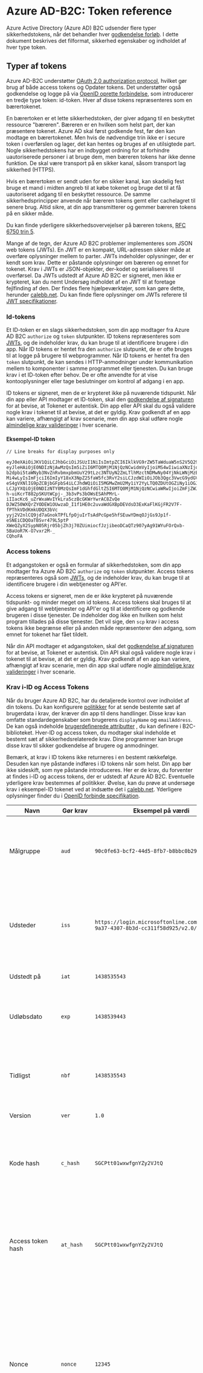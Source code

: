 <properties
    pageTitle="Azure Active Directory B2C | Microsoft Azure"
    description="Typerne tokens udstedt i Azure Active Directory B2C."
    services="active-directory-b2c"
    documentationCenter=""
    authors="dstrockis"
    manager="mbaldwin"
    editor=""/>

<tags
    ms.service="active-directory-b2c"
    ms.workload="identity"
    ms.tgt_pltfrm="na"
    ms.devlang="na"
    ms.topic="article"
    ms.date="07/22/2016"
    ms.author="dastrock"/>


# <a name="azure-ad-b2c-token-reference"></a>Azure AD-B2C: Token reference

Azure Active Directory (Azure AD) B2C udsender flere typer sikkerhedstokens, når det behandler hver [godkendelse forløb](active-directory-b2c-apps.md). I dette dokument beskrives det filformat, sikkerhed egenskaber og indholdet af hver type token.

## <a name="types-of-tokens"></a>Typer af tokens

Azure AD-B2C understøtter [OAuth 2.0 authorization protocol](active-directory-b2c-reference-protocols.md), hvilket gør brug af både access tokens og Opdater tokens. Det understøtter også godkendelse og logge på via [OpenID oprette forbindelse](active-directory-b2c-reference-protocols.md), som introducerer en tredje type token: id-token. Hver af disse tokens repræsenteres som en bærertokenet.

En bærertoken er et lette sikkerhedstoken, der giver adgang til en beskyttet ressource "bæreren". Bæreren er en hvilken som helst part, der kan præsentere tokenet. Azure AD skal først godkende fest, før den kan modtage en bærertokenet. Men hvis de nødvendige trin ikke er i secure token i overførslen og lager, det kan hentes og bruges af en utilsigtede part. Nogle sikkerhedstokens har en indbygget ordning for at forhindre uautoriserede personer i at bruge dem, men bæreren tokens har ikke denne funktion. De skal være transport på en sikker kanal, såsom transport lag sikkerhed (HTTPS).

Hvis en bærertoken er sendt uden for en sikker kanal, kan skadelig fest bruge et mand i midten angreb til at købe tokenet og bruge det til at få uautoriseret adgang til en beskyttet ressource. De samme sikkerhedsprincipper anvende når bæreren tokens gemt eller cachelagret til senere brug. Altid sikre, at din app transmitterer og gemmer bæreren tokens på en sikker måde.

Du kan finde yderligere sikkerhedsovervejelser på bæreren tokens, [RFC 6750 trin 5](http://tools.ietf.org/html/rfc6750).

Mange af de tegn, der Azure AD B2C problemer implementeres som JSON web tokens (JWTs). En JWT er en kompakt, URL-adressen sikker måde at overføre oplysninger mellem to parter. JWTs indeholder oplysninger, der er kendt som krav. Dette er påstande oplysninger om bæreren og emnet for tokenet. Krav i JWTs er JSON-objekter, der-kodet og serialiseres til overførsel. Da JWTs udstedt af Azure AD B2C er signeret, men ikke er krypteret, kan du nemt Undersøg indholdet af en JWT til at foretage fejlfinding af den. Der findes flere hjælpeværktøjer, som kan gøre dette, herunder [calebb.net](http://calebb.net). Du kan finde flere oplysninger om JWTs referere til [JWT specifikationer](http://self-issued.info/docs/draft-ietf-oauth-json-web-token.html).

### <a name="id-tokens"></a>Id-tokens

Et ID-token er en slags sikkerhedstoken, som din app modtager fra Azure AD B2C `authorize` og `token` slutpunkter. ID tokens repræsenteres som [JWTs](#types-of-tokens), og de indeholder krav, du kan bruge til at identificere brugere i din app. Når ID tokens er hentet fra den `authorize` slutpunkt, de er ofte bruges til at logge på brugere til webprogrammer. Når ID tokens er hentet fra den `token` slutpunkt, de kan sendes i HTTP-anmodninger under kommunikation mellem to komponenter i samme programmet eller tjenesten. Du kan bruge krav i et ID-token efter behov. De er ofte anvendte for at vise kontooplysninger eller tage beslutninger om kontrol af adgang i en app.  

ID tokens er signeret, men de er krypteret ikke på nuværende tidspunkt. Når din app eller API modtager et ID-token, skal den [godkendelse af signaturen](#token-validation) for at bevise, at Tokenet er autentisk. Din app eller API skal du også validere nogle krav i tokenet til at bevise, at det er gyldig. Krav godkendt af en app kan variere, afhængigt af krav scenarie, men din app skal udføre nogle [almindelige krav valideringer](#token-validation) i hver scenarie.

#### <a name="sample-id-token"></a>Eksempel-ID token
```
// Line breaks for display purposes only

eyJ0eXAiOiJKV1QiLCJhbGciOiJSUzI1NiIsImtpZCI6IklkVG9rZW5TaWduaW5nS2V5Q29udGFpbmVyIn0.
eyJleHAiOjE0NDIzNjAwMzQsIm5iZiI6MTQ0MjM1NjQzNCwidmVyIjoiMS4wIiwiaXNzIjoiaHR0cHM6Ly9s
b2dpbi5taWNyb3NvZnRvbmxpbmUuY29tLzc3NTUyN2ZmLTlhMzctNDMwNy04YjNkLWNjMzExZjU4ZDkyNS92
Mi4wLyIsImFjciI6ImIyY18xX3NpZ25faW5fc3RvY2siLCJzdWIiOiJOb3Qgc3VwcG9ydGVkIGN1cnJlbnRs
eS4gVXNlIG9pZCBjbGFpbS4iLCJhdWQiOiI5MGMwZmU2My1iY2YyLTQ0ZDUtOGZiNy1iOGJiYzBiMjlkYzYi
LCJpYXQiOjE0NDIzNTY0MzQsImF1dGhfdGltZSI6MTQ0MjM1NjQzNCwiaWRwIjoiZmFjZWJvb2suY29tIn0.
h-uiKcrT882pSKUtWCpj-_3b3vPs3bOWsESAhPMrL-iIIacKc6_uZrWxaWvIYkLra5czBcGKWrYwrAC8ZvQe
DJWZ50WXQrZYODEW1OUwzaD_I1f1HE0c2uvaWdGXBpDEVdsD3ExKaFlKGjFR2V7F-fPThkVDdKmkUDQX3bVc
yyj2V2nlCQ9jd7aGnokTPfLfpOjuIrTsAdPcGpe5hfSEuwYDmqOJjGs9Jp1f-eSNEiCDQOaTBSvr479L5ptP
XWeQZyX2SypN05Rjr05bjZh3j70ZUimiocfJzjibeoDCaQTz907yAg91WYuFOrQxb-5BaUoR7K-O7vxr2M-_
CQhoFA

```

### <a name="access-tokens"></a>Access tokens

Et adgangstoken er også en formular af sikkerhedstoken, som din app modtager fra Azure AD B2C `authorize` og `token` slutpunkter. Access tokens repræsenteres også som [JWTs](#types-of-tokens), og de indeholder krav, du kan bruge til at identificere brugere i din webtjenester og API'er.

Access tokens er signeret, men de er ikke krypteret på nuværende tidspunkt- og minder meget om id tokens.  Access tokens skal bruges til at give adgang til webtjenester og API'er og til at identificere og godkende brugeren i disse tjenester.  De indeholder dog ikke en hvilken som helst program tillades på disse tjenester.  Det vil sige, den `scp` krav i access tokens ikke begrænse eller på anden måde repræsenterer den adgang, som emnet for tokenet har fået tildelt.

Når din API modtager et adgangstoken, skal det [godkendelse af signaturen](#token-validation) for at bevise, at Tokenet er autentisk. Din API skal også validere nogle krav i tokenet til at bevise, at det er gyldig. Krav godkendt af en app kan variere, afhængigt af krav scenarie, men din app skal udføre nogle [almindelige krav valideringer](#token-validation) i hver scenarie.

### <a name="claims-in-id--access-tokens"></a>Krav i-ID og Access Tokens

Når du bruger Azure AD B2C, har du detaljerede kontrol over indholdet af din tokens. Du kan konfigurere [politikker](active-directory-b2c-reference-policies.md) for at sende bestemte sæt af brugerdata i krav, der kræver din app til dens handlinger. Disse krav kan omfatte standardegenskaber som brugerens `displayName` og `emailAddress`. De kan også indeholde [brugerdefinerede attributter](active-directory-b2c-reference-custom-attr.md) , du kan definere i B2C-biblioteket. Hver-ID og access token, du modtager skal indeholde et bestemt sæt af sikkerhedsrelaterede krav. Dine programmer kan bruge disse krav til sikker godkendelse af brugere og anmodninger.

Bemærk, at krav i ID tokens ikke returneres i en bestemt rækkefølge. Desuden kan nye påstande indføres i ID tokens når som helst. Din app bør ikke sideskift, som nye påstande introduceres. Her er de krav, du forventer at findes i-ID og access tokens, der er udstedt af Azure AD B2C. Eventuelle yderligere krav bestemmes af politikker. Øvelse, kan du prøve at undersøge krav i eksempel-ID tokenet ved at indsætte det i [calebb.net](http://calebb.net). Yderligere oplysninger finder du i [OpenID forbinde specifikation](http://openid.net/specs/openid-connect-core-1_0.html).

| Navn | Gør krav | Eksempel på værdi | Beskrivelse |
| ----------------------- | ------------------------------- | ------------ | --------------------------------- |
| Målgruppe | `aud` | `90c0fe63-bcf2-44d5-8fb7-b8bbc0b29dc6` | Et publikum krav identificerer den ønskede modtager af tokenet. Til Azure AD B2C er målgruppen din app program-ID, som tildelt til din app i portalen app registrering. Din app skal validere denne værdi og Afvis tokenet, hvis det ikke stemmer overens. |
| Udsteder | `iss` | `https://login.microsoftonline.com/775527ff-9a37-4307-8b3d-cc311f58d925/v2.0/` | Dette krav identificerer tjenesten for sikkerhedstoken (STS), der opretter og returnerer tokenet. Den identificerer også den Azure AD-mappe, hvor brugeren er blevet godkendt. Din app skal validere udsteder krav til at sikre, at tokenet stammer fra v2.0 slutpunktet. |
| Udstedt på | `iat` | `1438535543` | Dette krav er den tid, hvormed tokenet, er udstedt, repræsenteret epoke tidspunkt. |
| Udløbsdato | `exp` | `1438539443` | Udløbsdatoen krav er den tid, hvormed tokenet bliver ugyldige, repræsenteret i epoke tid. Din app skal bruge denne Kravbrugeren for at bekræfte token levetiden gyldighed.  |
| Tidligst | `nbf` | `1438535543` | Dette krav er den tid, hvormed tokenet bliver gyldig, repræsenteres på epoke tid. Dette er som regel den samme som den tid, der er udstedt tokenet. Din app skal bruge denne krav til at bekræfte token levetiden gyldighed.  |
| Version | `ver` | `1.0` | Dette er versionen af token ID, som defineret af Azure AD. |
| Kode hash | `c_hash` | `SGCPtt01wxwfgnYZy2VJtQ` | En kode hash er inkluderet i et ID token kun, når tokenet udstedes sammen med en OAuth 2.0 Godkendelseskode. En kode hash kan bruges til at validere autenticiteten af en godkendelseskode for. Se [OpenID forbinde specifikation](http://openid.net/specs/openid-connect-core-1_0.html) få mere at vide om, hvordan du udfører denne validering. |
| Access token hash | `at_hash` | `SGCPtt01wxwfgnYZy2VJtQ` | En access-token hashværdi er inkluderet i et ID-token kun, når tokenet udstedes sammen med et OAuth 2.0-adgangstoken. En access-token hashværdi kan bruges til at validere autenticiteten af et adgangstoken. Se [OpenID forbinde specifikation](http://openid.net/specs/openid-connect-core-1_0.html) få mere at vide om, hvordan du udfører denne validering. |
| Nonce | `nonce` | `12345` | En foreløbig hændelse er en strategi, der bruges til at reducere token genafspilningsangreb. Din app kan angive en foreløbig hændelse i en anmodning om en tilladelse ved hjælp af den `nonce` forespørgsel parameter. Den værdi, du giver i anmodningen der udledes uændrede i den `nonce` gøre krav på en id-token. Dette giver mulighed for din app til at kontrollere værdien op mod den værdi, der er det angivet på anmodningen, som knytter den app session med et bestemt ID-token. Din app skal udføre denne validering under processen ID token validering. |
| Emne | `sub` | `Not supported currently. Use oid claim.` | Dette er en sikkerhedskonto om, hvilke tokenet imperative forudsætninger oplysninger, som brugeren af en app. Denne værdi er fast og kan ikke tildelt igen eller igen. Det kan bruges til at udføre godkendelse kontrol på en sikker måde, som når tokenet bruges til at få adgang til en ressource. Dog er emne kravet endnu ikke implementeret i Azure AD B2C. Du skal konfigurere dine politikker for at medtage objekt-ID'ET `oid` gøre krav på og bruge dens værdi til at identificere brugere i stedet for at bruge emne kravet om godkendelse. |
| Godkendelse kontekst klassereference | `acr` | `b2c_1_sign_in` | Dette er navnet på politikken, der blev brugt til at få fat på id-token.  |
| Godkendelse af tid | `auth_time` | `1438535543` | Dette krav er den tid, hvormed et sidste indtastet brugerlegitimationsoplysninger, repræsenteret epoke tidspunkt. |


### <a name="refresh-tokens"></a>Opdatere tokens

Opdatere tokens er sikkerhedstokens, som din app kan bruge til at få fat på nye ID tokens og få adgang til tokens i en OAuth 2.0-flow. De giver din app langsigtede adgang til ressourcer på vegne af brugere uden interaktion med disse brugere.

Modtage en opdatering token i svar token din app skal anmode om den `offline_acesss` omfang. Til at få mere at vide om de `offline_access` omfang, skal du henvise til [Azure AD B2C protocol reference](active-directory-b2c-reference-protocols.md).

Opdatere tokens er, og altid være, helt uigennemsigtig til din app. De kan er udstedt af Azure AD og kontrolleres og fortolket kun Azure AD. De er langlivet, men din app ikke skal skrives med den forventning, at en opdatering token varer for et bestemt tidsrum. Opdater tokens kan erklæres på et tidspunkt for en række forskellige årsager. Den eneste måde at vide om en opdatering token er gyldig din App er forsøger at indløse ved at foretage en token anmodning Azure AD.

Når du indløse en opdatering token for et nyt id (og hvis din app har fået tildelt den `offline_access` omfang), modtager du en ny opdatering token i token svaret. Du skal gemme nyligt udstedt Opdater tokenet. Det skal erstatte det Opdater token, du tidligere har brugt i anmodningen. Dette hjælper med at sikre, at din opdatering tokens forbliver gyldige så længe som muligt.

## <a name="token-validation"></a>Token validering

Hvis du vil validere et token, skal din app kontrollere standardsignatur eller krænkelse af tokenet.

Mange Åbn kilde biblioteker er tilgængelige til validering af JWTs, afhængigt af dit foretrukne sprog. Vi anbefaler, at du udforske de relevante indstillinger i stedet for at implementere dine egne validering logik. Oplysningerne i denne vejledning kan hjælpe dig med at lære, hvordan du korrekt brug af disse biblioteker.

### <a name="validate-the-signature"></a>Godkendelse af signaturen
En JWT indeholder tre målgrupper, adskilt af den `.` tegn. Det første segment er **sidehoved**, andet er **brødteksten**, og tredjepart er **signatur**. Segmentet signatur kan bruges til at validere autenticiteten af tokenet, så det kan være tillid til på din app.

Azure AD B2C tokens er signeret af ved hjælp af branchestandard asymmetrisk krypteringsalgoritmer, som RSA 256. Overskriften for tokenet indeholder oplysninger om metoden nøgle og kryptering bruges til at signere tokenet:

```
{
        "typ": "JWT",
        "alg": "RS256",
        "kid": "GvnPApfWMdLRi8PDmisFn7bprKg"
}
```

Den `alg` krav angiver den algoritme, der blev brugt til at signere tokenet. Den `kid` Kravbrugeren angiver de bestemt offentlig nøgle, der blev brugt til at signere tokenet.

Når som helst angivne log Azure AD et token ved hjælp af en af et bestemt sæt af offentlige og private nøgler par. Azure AD roterer taster mulige sæt med jævne mellemrum, så din app der skal skrives til at håndtere de vigtigste ændringer automatisk. En begrundet frekvens for at søge efter opdateringer til de offentlige nøgler, der bruges af Azure AD er døgnet.

Azure AD-B2C har et OpenID forbinde metadata slutpunkt. Dette giver mulighed for apps til at hente oplysninger om Azure AD B2C på kørselstidspunktet. Disse oplysninger omfatter slutpunkter, token indhold og token logge taster. B2C mappen indeholder et JSON metadata dokument for hver politik. For eksempel dokumentets metadata for den `b2c_1_sign_in` politik i den `fabrikamb2c.onmicrosoft.com` er placeret på:

```
https://login.microsoftonline.com/fabrikamb2c.onmicrosoft.com/v2.0/.well-known/openid-configuration?p=b2c_1_sign_in
```

`fabrikamb2c.onmicrosoft.com`er den B2C mappe, der bruges til at godkende brugeren, og `b2c_1_sign_in` er politik for bruges til at få fat på tokenet. Til at afgøre, hvilken politik blev brugt til at signere et token (og Sådan kommer du til at hente metadata), har du to muligheder. Første gang, politikkens navn er inkluderet i den `acr` gøre krav på tokenet. Du kan oversætte krænkelse af brødteksten i JWT ved base-64 kodning brødteksten og deserialisering af strengen JSON, der er resultatet. Den `acr` krav bliver navnet på politikken, der blev brugt til at udstede tokenet.  Din anden mulighed er at kodes politikken i værdien af den `state` parameter, når du udstede anmodningen, og derefter afkode den for at finde ud af, hvilken politik blev brugt. Begge metoder er gyldig.

Metadatadokumentet er et JSON-objekt, der indeholder flere stykker nyttige oplysninger. Dette omfatter placeringen af slutpunkterne kræves for at udføre OpenID forbinde godkendelse. De indeholder også `jwks_uri`, der giver placeringen af sæt af offentlige nøgler, der er brugt til at signere tokens. Placering er angivet her, men det er bedst at hente placeringen dynamisk ved hjælp af Metadatadokumentet og fortolkning af `jwks_uri`:

```
https://login.microsoftonline.com/fabrikamb2c.onmicrosoft.com/discovery/v2.0/keys?p=b2c_1_sign_in
```

JSON dokumentet findes i denne URL-adresse indeholder alle de offentlige vigtige oplysninger i brug på et bestemt tidspunkt. Din app kan bruge den `kid` gøre krav på hovedet JWT for at vælge den offentlige nøgle i JSON dokumentet, der bruges til at signere et bestemt token. Det kan udføre signaturen ved hjælp af den korrekte offentlige nøgle og den angivne algoritme.

En beskrivelse af, hvordan du udfører signaturen er omfattet af dette dokument. Mange Åbn kilde biblioteker er tilgængelige til at hjælpe dig med dette, hvis du vil have den.

### <a name="validate-the-claims"></a>Validere krav
Når din app eller API modtager et ID-token, bør det også udføre flere Kontroller mod påstande i id-token. Disse omfatter, men er ikke begrænset til:

- **Målgruppe** kravet: Dette bekræfter, at ID tokenet blev beregnet tildeles til din app.
- **Ikke før** og **udløbsdatoen** krav: disse bekræfte, at ID-tokenet ikke er udløbet.
- **Udsteder** kravet: Dette bekræfter, er udstedt tokenet til din app af Azure AD.
- **Nonce**: Dette er en strategi for sikkerhedstoken genafspilning angreb afhjælpning.

Se [specifikation af OpenID oprette forbindelse](https://openid.net)til en komplet liste over valideringer din app skal udføre. Oplysninger om de forventede værdier for disse krav er inkluderet i den foregående [token sektion](#types-of-tokens).  

## <a name="token-lifetimes"></a>Token levetid

Den følgende token levetid er angivet til yderligere din viden. De kan hjælpe dig, når du udvikle og fejlfinde apps. Bemærk, at dine apps ikke skal skrives du kan forvente nogen af disse levetid skal være konstant. De kan og vil ændre.  Du kan læse mere om tilpasning af sikkerhedstoken levetid i Azure AD B2C [her](active-directory-b2c-token-session-sso.md).

| Token | Levetid | Beskrivelse |
| ----------------------- | ------------------------------- | ------------ |
| Id-tokens | En time | ID tokens er typisk gyldige i timen. Din online kan bruge denne levetid til at bevare sin egen sessioner med brugere (anbefales). Du kan også vælge en anden session levetid. Hvis din app behov for at få et nyt ID token, skal du blot nødvendig for at få en ny anmodning-logon til Azure AD. Hvis en bruger har en gyldig browsersession med Azure AD, kan brugeren ikke forpligtet angive legitimationsoplysninger igen. |
| Opdatere tokens | Op til 14 dage | Et enkelt Opdater token er gyldige for maksimalt 14 dage. Men et Opdater token kan blive ugyldige når som helst for en hvilken som helst antal årsager. Din app bør fortsat forsøger at bruge et Opdater token, indtil anmodningen mislykkes, eller indtil din app erstatter Opdater tokenet med en ny.  En opdatering token kan også blive ugyldige, hvis 90 dage er gået, siden brugeren sidst angivne legitimationsoplysninger. |
| Godkendelseskoder | Fem minutter | Godkendelseskoder er bevidst forbigående. De skal være har indløst umiddelbart efter access tokens, ID tokens eller Opdater tokens når de modtages. |
